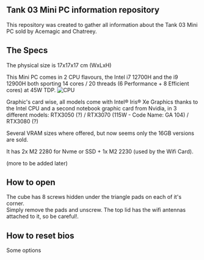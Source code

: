 ## Tank 03 Mini PC information repository

This repository was created to gather all information about the Tank 03 Mini PC sold by Acemagic and Chatreey.

## The Specs

The physical size is 17x17x17 cm (WxLxH)

This Mini PC comes in 2 CPU flavours, the Intel i7 12700H and the i9 12900H both sporting 14 cores / 20 threads (6 Performance + 8 Efficient cores) at 45W TDP.
![CPU](/Images/cpu_i12700h.png")

Graphic's card wise, all models come with Intel® Iris® Xe Graphics thanks to the Intel CPU and a second notebook graphic card from Nvidia, in 3 different models: RTX3050 (?) / RTX3070 (115W - Code Name: GA 104) / RTX3080 (?)

Several VRAM sizes where offered, but now seems only the 16GB versions are sold.

It has 2x M2 2280 for Nvme or SSD + 1x M2 2230 (used by the Wifi Card).


(more to be added later)



## How to open

The cube has 8 screws hidden under the triangle pads on each of it's corner.  
Simply remove the pads and unscrew. The top lid has the wifi antennas attached to it, so be careful!.

## How to reset bios

Some options 
